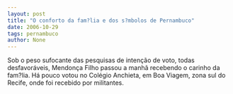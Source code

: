 ```yaml
---
layout: post
title: "O conforto da fam?lia e dos s?mbolos de Pernambuco"
date: 2006-10-29
tags: pernambuco
author: None
---
```

Sob o peso sufocante das pesquisas de intenção de voto, todas desfavoráveis, Mendonça Filho passou a manhã recebendo o carinho da fam?lia. 
Há pouco votou no Colégio Anchieta,&nbsp;em Boa Viagem, zona sul do Recife, onde foi recebido por militantes. 